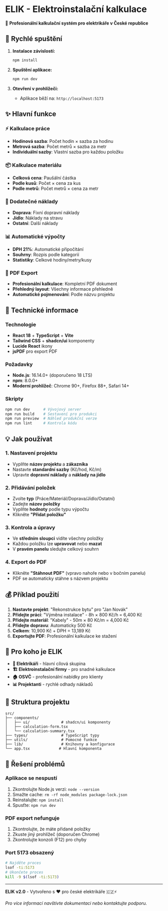 # ELIK - Elektroinstalační kalkulace

🔧 **Profesionální kalkulační systém pro elektrikáře v České republice**

## 🚀 Rychlé spuštění

1. **Instalace závislostí:**
   ```bash
   npm install
   ```

2. **Spuštění aplikace:**
   ```bash
   npm run dev
   ```

3. **Otevření v prohlížeči:**
   - Aplikace běží na: `http://localhost:5173`

## ✨ Hlavní funkce

### ⚡ Kalkulace práce
- **Hodinová sazba**: Počet hodin × sazba za hodinu
- **Metrová sazba**: Počet metrů × sazba za metr
- **Individuální sazby**: Vlastní sazba pro každou položku

### 📦 Kalkulace materiálu
- **Celková cena**: Paušální částka
- **Podle kusů**: Počet × cena za kus
- **Podle metrů**: Počet metrů × cena za metr

### 🚗 Dodatečné náklady
- **Doprava**: Fixní dopravní náklady
- **Jídlo**: Náklady na stravu
- **Ostatní**: Další náklady

### 📊 Automatické výpočty
- **DPH 21%**: Automatické připočítání
- **Souhrny**: Rozpis podle kategorií
- **Statistiky**: Celkové hodiny/metry/kusy

### 📄 PDF Export
- **Profesionální kalkulace**: Kompletní PDF dokument
- **Přehledný layout**: Všechny informace přehledně
- **Automatické pojmenování**: Podle názvu projektu

## 🔧 Technické informace

### Technologie
- **React 18** + **TypeScript** + **Vite**
- **Tailwind CSS** + **shadcn/ui** komponenty
- **Lucide React** ikony
- **jsPDF** pro export PDF

### Požadavky
- **Node.js**: 16.14.0+ (doporučeno 18 LTS)
- **npm**: 8.0.0+
- **Moderní prohlížeč**: Chrome 90+, Firefox 88+, Safari 14+

### Skripty
```bash
npm run dev      # Vývojový server
npm run build    # Sestavení pro produkci
npm run preview  # Náhled produkční verze
npm run lint     # Kontrola kódu
```

## 💡 Jak používat

### 1. Nastavení projektu
- Vyplňte **název projektu** a **zákazníka**
- Nastavte **standardní sazby** (Kč/hod, Kč/m)
- Upravte **dopravní náklady** a **náklady na jídlo**

### 2. Přidávání položek
- Zvolte **typ** (Práce/Materiál/Doprava/Jídlo/Ostatní)
- Zadejte **název položky**
- Vyplňte **hodnoty** podle typu výpočtu
- Klikněte **"Přidat položku"**

### 3. Kontrola a úpravy
- Ve **středním sloupci** vidíte všechny položky
- Každou položku lze **upravovat** nebo **mazat**
- V **pravém panelu** sledujte celkový souhrn

### 4. Export do PDF
- Klikněte **"Stáhnout PDF"** (vpravo nahoře nebo v bočním panelu)
- PDF se automaticky stáhne s názvem projektu

## 💰 Příklad použití

1. **Nastavte projekt**: "Rekonstrukce bytu" pro "Jan Novák"
2. **Přidejte práci**: "Výměna instalace" - 8h × 800 Kč/h = 6,400 Kč
3. **Přidejte materiál**: "Kabely" - 50m × 80 Kč/m = 4,000 Kč
4. **Přidejte dopravu**: Automaticky 500 Kč
5. **Celkem**: 10,900 Kč + DPH = 13,189 Kč
6. **Exportujte PDF**: Profesionální kalkulace ke stažení

## 🎯 Pro koho je ELIK

- **🔌 Elektrikáři** - hlavní cílová skupina
- **🏗️ Elektroinstalační firmy** - pro snadné kalkulace
- **🏠 OSVČ** - profesionální nabídky pro klienty
- **📊 Projektanti** - rychlé odhady nákladů

## 📁 Struktura projektu

```
src/
├── components/
│   ├── ui/              # shadcn/ui komponenty
│   ├── calculation-form.tsx
│   └── calculation-summary.tsx
├── types/               # TypeScript typy
├── utils/               # Pomocné funkce
├── lib/                 # Knihovny a konfigurace
└── app.tsx             # Hlavní komponenta
```

## 🚨 Řešení problémů

### Aplikace se nespustí
1. Zkontrolujte Node.js verzi: `node --version`
2. Smažte cache: `rm -rf node_modules package-lock.json`
3. Reinstalujte: `npm install`
4. Spusťte: `npm run dev`

### PDF export nefunguje
1. Zkontrolujte, že máte přidané položky
2. Zkuste jiný prohlížeč (doporučen Chrome)
3. Zkontrolujte konzoli (F12) pro chyby

### Port 5173 obsazený
```bash
# Najděte proces
lsof -ti:5173
# Ukončete proces
kill -9 $(lsof -ti:5173)
```

---

**ELIK v2.0** - Vytvořeno s ❤️ pro české elektrikáře 🇨🇿⚡

*Pro více informací navštivte dokumentaci nebo kontaktujte podporu.*